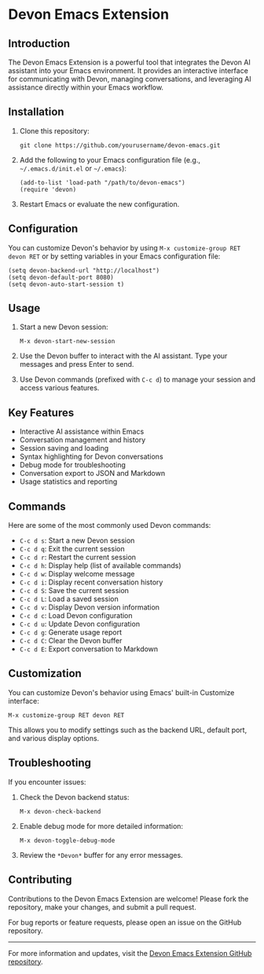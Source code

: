 # Devon Emacs Extension

## Introduction

The Devon Emacs Extension is a powerful tool that integrates the Devon AI assistant into your Emacs environment. It provides an interactive interface for communicating with Devon, managing conversations, and leveraging AI assistance directly within your Emacs workflow.

## Installation

1. Clone this repository:
   ```
   git clone https://github.com/yourusername/devon-emacs.git
   ```

2. Add the following to your Emacs configuration file (e.g., `~/.emacs.d/init.el` or `~/.emacs`):
   ```elisp
   (add-to-list 'load-path "/path/to/devon-emacs")
   (require 'devon)
   ```

3. Restart Emacs or evaluate the new configuration.

## Configuration

You can customize Devon's behavior by using `M-x customize-group RET devon RET` or by setting variables in your Emacs configuration file:

```elisp
(setq devon-backend-url "http://localhost")
(setq devon-default-port 8080)
(setq devon-auto-start-session t)
```

## Usage

1. Start a new Devon session:
   ```
   M-x devon-start-new-session
   ```

2. Use the Devon buffer to interact with the AI assistant. Type your messages and press Enter to send.

3. Use Devon commands (prefixed with `C-c d`) to manage your session and access various features.

## Key Features

- Interactive AI assistance within Emacs
- Conversation management and history
- Session saving and loading
- Syntax highlighting for Devon conversations
- Debug mode for troubleshooting
- Conversation export to JSON and Markdown
- Usage statistics and reporting

## Commands

Here are some of the most commonly used Devon commands:

- `C-c d s`: Start a new Devon session
- `C-c d q`: Exit the current session
- `C-c d r`: Restart the current session
- `C-c d h`: Display help (list of available commands)
- `C-c d w`: Display welcome message
- `C-c d i`: Display recent conversation history
- `C-c d S`: Save the current session
- `C-c d L`: Load a saved session
- `C-c d v`: Display Devon version information
- `C-c d c`: Load Devon configuration
- `C-c d u`: Update Devon configuration
- `C-c d g`: Generate usage report
- `C-c d C`: Clear the Devon buffer
- `C-c d E`: Export conversation to Markdown

## Customization

You can customize Devon's behavior using Emacs' built-in Customize interface:

```
M-x customize-group RET devon RET
```

This allows you to modify settings such as the backend URL, default port, and various display options.

## Troubleshooting

If you encounter issues:

1. Check the Devon backend status:
   ```
   M-x devon-check-backend
   ```

2. Enable debug mode for more detailed information:
   ```
   M-x devon-toggle-debug-mode
   ```

3. Review the `*Devon*` buffer for any error messages.

## Contributing

Contributions to the Devon Emacs Extension are welcome! Please fork the repository, make your changes, and submit a pull request.

For bug reports or feature requests, please open an issue on the GitHub repository.

---

For more information and updates, visit the [Devon Emacs Extension GitHub repository](https://github.com/yourusername/devon-emacs).
